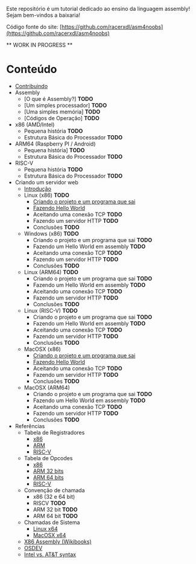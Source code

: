 
Este repositório é um tutorial dedicado ao ensino da linguagem assembly! Sejam bem-vindos a baixaria!

Código fonte do site: [https://github.com/racerxdl/asm4noobs](https://github.com/racerxdl/asm4noobs)

** WORK IN PROGRESS **

Conteúdo
========

* [Contribuindo](/contributing)
* Assembly
  * [O que é Assembly?] **TODO**
  * [Um simples processador] **TODO**
  * [Uma simples memória] **TODO**
  * [Códigos de Operação] **TODO**
* x86 (AMD/Intel)
  * Pequena história **TODO**
  * Estrutura Básica do Processador **TODO**
* ARM64 (Raspberry PI / Android)
  * Pequena história] **TODO**
  * Estrutura Básica do Processador **TODO**
* RISC-V
  * Pequena história **TODO**
  * Estrutura Básica do Processador **TODO**
* Criando um servidor web
  * [Introdução](/webserver/intro)
  * Linux (x86) **TODO**
    * [Criando o projeto e um programa que sai](/webserver/linux/part0)
    * [Fazendo Hello World](/webserver/linux/part1)
    * Aceitando uma conexão TCP **TODO**
    * Fazendo um servidor HTTP **TODO**
    * Conclusões **TODO**
  * Windows (x86) **TODO**
    * Criando o projeto e um programa que sai **TODO**
    * Fazendo um Hello World em assembly **TODO**
    * Aceitando uma conexão TCP **TODO**
    * Fazendo um servidor HTTP **TODO**
    * Conclusões **TODO**
  * Linux (ARM64) **TODO**
    * Criando o projeto e um programa que sai **TODO**
    * Fazendo um Hello World em assembly **TODO**
    * Aceitando uma conexão TCP **TODO**
    * Fazendo um servidor HTTP **TODO**
    * Conclusões **TODO**
  * Linux (RISC-V) **TODO**
    * Criando o projeto e um programa que sai **TODO**
    * Fazendo um Hello World em assembly **TODO**
    * Aceitando uma conexão TCP **TODO**
    * Fazendo um servidor HTTP **TODO**
    * Conclusões **TODO**
  * MacOSX (x86)
    * [Criando o projeto e um programa que sai](/webserver/macosx/part0)
    * [Fazendo Hello World](/webserver/macosx/part1)
    * Aceitando uma conexão TCP **TODO**
    * Fazendo um servidor HTTP **TODO**
    * Conclusões **TODO**
  * MacOSX (ARM64)
    * Criando o projeto e um programa que sai **TODO**
    * Fazendo um Hello World em assembly **TODO** 
    * Aceitando uma conexão TCP **TODO**
    * Fazendo um servidor HTTP **TODO**
    * Conclusões **TODO**
* Referências
  * Tabela de Registradores
    * [x86](/registers/x86)
    * [ARM](/registers/arm)
    * [RISC-V](/registers/riscv)
  * Tabela de Opcodes
    * [x86](/opcodes/x86)
    * [ARM 32 bits](/opcodes/arm)
    * [ARM 64 bits](/opcodes/arm64)
    * [RISC-V](/opcodes/riscv)
  * Convenção de chamada
    * x86 (32 e 64 bit)
    * RISCV **TODO**
    * ARM 32 bit **TODO**
    * ARM 64 bit **TODO**
  * Chamadas de Sistema
    * [Linux x64](/syscall/linux-amd64)
    * [MacOSX x64](/syscall/darwin-amd64)
  * [X86 Assembly (Wikibooks)](https://en.wikibooks.org/wiki/X86_Assembly)
  * [OSDEV](https://wiki.osdev.org/Expanded_Main_Page)
  * [Intel vs. AT&T syntax](http://staffwww.fullcoll.edu/aclifton/courses/cs241/syntax.html)